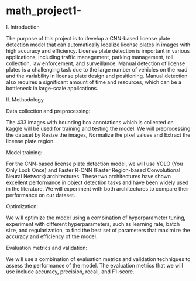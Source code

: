 # math_project1-

I. Introduction

The purpose of this project is to develop a CNN-based license plate detection model that can automatically localize license plates in images with high accuracy and efficiency. License plate detection is important in various applications, including traffic management, parking management, toll collection, law enforcement, and surveillance. Manual detection of license plates is a challenging task due to the large number of vehicles on the road and the variability in license plate design and positioning. Manual detection also requires a significant amount of time and resources, which can be a bottleneck in large-scale applications.

II. Methodology

Data collection and preprocessing:

The 433 images with bounding box annotations which is collected on kaggle will be used for training and testing the model. We will preprocessing the dataset by Resize the images, Normalize the pixel values and Extract the license plate region.

Model training:

For the CNN-based license plate detection model, we will use YOLO (You Only Look Once) and Faster R-CNN (Faster Region-based Convolutional Neural Network) architectures. These two architectures have shown excellent performance in object detection tasks and have been widely used in the literature. We will experiment with both architectures to compare their performance on our dataset.

Optimization:

We will optimize the model using a combination of hyperparameter tuning, experiment with different hyperparameters, such as learning rate, batch size, and regularization, to find the best set of parameters that maximize the accuracy and efficiency of the model. 

Evaluation metrics and validation:

We will use a combination of evaluation metrics and validation techniques to assess the performance of the model. The evaluation metrics that we will use include accuracy, precision, recall, and F1-score.
